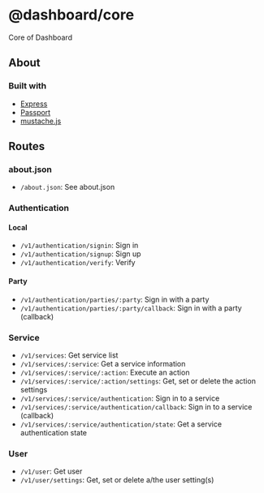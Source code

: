 # @dashboard/core
Core of Dashboard

## About

### Built with
- [Express](https://www.npmjs.com/package/express)
- [Passport](https://www.npmjs.com/package/passport)
- [mustache.js](https://www.npmjs.com/package/mustache)

## Routes

### about.json

- `/about.json`: See about.json

### Authentication

#### Local
- `/v1/authentication/signin`: Sign in
- `/v1/authentication/signup`: Sign up
- `/v1/authentication/verify`: Verify

#### Party
- `/v1/authentication/parties/:party`: Sign in with a party
- `/v1/authentication/parties/:party/callback`: Sign in with a party (callback)

### Service

- `/v1/services`: Get service list
- `/v1/services/:service`: Get a service information
- `/v1/services/:service/:action`: Execute an action
- `/v1/services/:service/:action/settings`: Get, set or delete the action settings
- `/v1/services/:service/authentication`: Sign in to a service
- `/v1/services/:service/authentication/callback`: Sign in to a service (callback)
- `/v1/services/:service/authentication/state`: Get a service authentication state

### User

- `/v1/user`: Get user
- `/v1/user/settings`: Get, set or delete a/the user setting(s)
